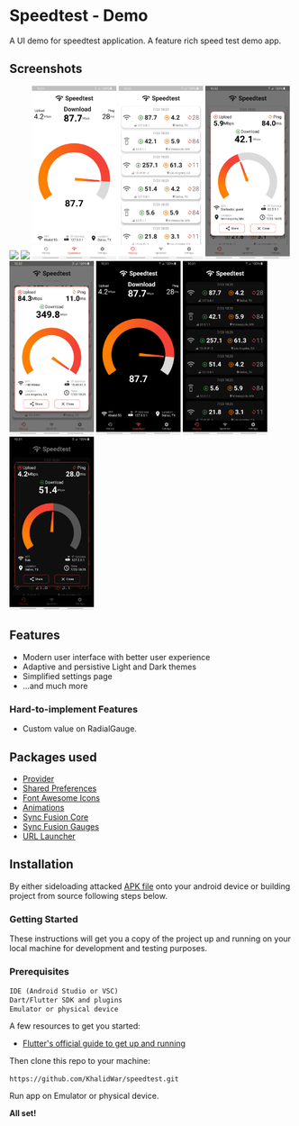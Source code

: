 
# Speedtest - Demo

A UI demo for speedtest application. A feature rich speed test demo app.

## Screenshots
![](assets/readme/speedtest_light.gif) ![](assets/readme/speedtest_dark.gif)
<img src="https://github.com/KhalidWar/speedtest/blob/master/assets/readme/speedtest_light.jpg" width="150"> <img src="https://github.com/KhalidWar/speedtest/blob/master/assets/readme/history_tab_light.jpg" width="150"> <img src="https://github.com/KhalidWar/speedtest/blob/master/assets/readme/history_dialog_half_light.jpg" width="150"> <img src="https://github.com/KhalidWar/speedtest/blob/master/assets/readme/hisotry_dialog_full_light.jpg" width="150"> <img src="https://github.com/KhalidWar/speedtest/blob/master/assets/readme/speedtest_dark.jpg" width="150"> <img src="https://github.com/KhalidWar/speedtest/blob/master/assets/readme/history_tab_dark.jpg" width="150"> <img src="https://github.com/KhalidWar/speedtest/blob/master/assets/readme/history_dialog_half_dark.jpg" width="150"> 


## Features
- Modern user interface with better user experience
- Adaptive and persistive Light and Dark themes
- Simplified settings page
- ...and much more

### Hard-to-implement Features
- Custom value on RadialGauge.


## Packages used
- [Provider](https://pub.dev/packages/provider)
- [Shared Preferences](https://pub.dev/packages/shared_preferences)
- [Font Awesome Icons](https://pub.dev/packages/font_awesome_flutter)
- [Animations](https://pub.dev/packages/animations)
- [Sync Fusion Core](https://pub.dev/packages/syncfusion_flutter_core)
- [Sync Fusion Gauges](https://pub.dev/packages/syncfusion_flutter_gauges)
- [URL Launcher](https://pub.dev/packages/url_launcher)


## Installation
By either sideloading attacked [APK file](https://github.com/KhalidWar/speedtest/releases) onto your android device or building project from source following steps below.

### Getting Started
These instructions will get you a copy of the project up and running on your local machine for development and testing purposes.

### Prerequisites
```
IDE (Android Studio or VSC)
Dart/Flutter SDK and plugins
Emulator or physical device
```

A few resources to get you started:
- [Flutter's official guide to get up and running](https://flutter.dev/docs/get-started/install)

Then clone this repo to your machine:

`https://github.com/KhalidWar/speedtest.git`

Run app on Emulator or physical device.

**All set!**
